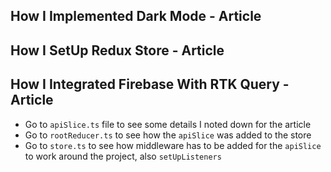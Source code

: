 ## How I Implemented Dark Mode - Article
## How I SetUp Redux Store - Article
## How I Integrated Firebase With RTK Query - Article
- Go to `apiSlice.ts` file to see some details I noted down for the article
- Go to `rootReducer.ts` to see how the `apiSlice` was added to the store
- Go to `store.ts` to see how middleware has to be added for the `apiSlice` to work around the project, also `setUpListeners`
